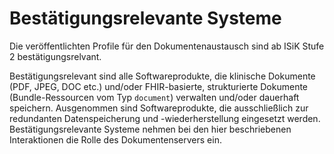 # Bestätigungsrelevante Systeme

Die veröffentlichten Profile für den Dokumentenaustausch sind ab ISiK Stufe 2 bestätigungsrelvant.

Bestätigungsrelevant sind alle Softwareprodukte, die klinische Dokumente (PDF, JPEG, DOC etc.) und/oder FHIR-basierte, strukturierte Dokumente (Bundle-Ressourcen vom Typ `document`) verwalten und/oder dauerhaft speichern.
Ausgenommen sind Softwareprodukte, die ausschließlich zur redundanten Datenspeicherung und -wiederherstellung eingesetzt werden.
Bestätigungsrelevante Systeme nehmen bei den hier beschriebenen Interaktionen die Rolle des Dokumentenservers ein.
